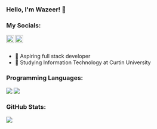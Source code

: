 ### Hello, I'm Wazeer! 👋

### My Socials: 

<a href="https://twitter.com/waseryer">
  <img align="left" alt="Wazeer's Twitter" width="21px" src="https://raw.githubusercontent.com/anuraghazra/anuraghazra/master/assets/twitter.svg" />
</a>
<a href="“https://discordapp.com/users/Dubz#9583/">
  <img align="left" alt="Wazeer's Discord" width="21px" src="https://raw.githubusercontent.com/anuraghazra/anuraghazra/master/assets/discord-round.svg" />
</a>

<br />
<br />


- 🔭 Aspiring full stack developer 
- 🌱 Studying Information Technology at Curtin University

### Programming Languages:
![](https://img.shields.io/badge/Code-Python-informational?style=flat&logo=code&logoColor=white&color=2bbc8a)
![](https://img.shields.io/badge/Code-Java-informational?style=flat&logo=code&logoColor=white&color=2bbc8a)



### GitHub Stats:



![](https://komarev.com/ghpvc/?username=c9Dubz-1908&label=visitors&color=ff69b4)

